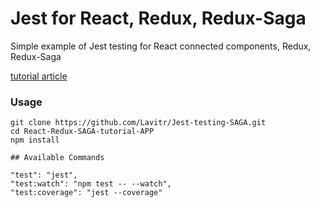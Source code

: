 # Jest for React, Redux, Redux-Saga

Simple example of Jest testing for React connected components, Redux, Redux-Saga

  [tutorial article](https://medium.com/@lavitr01051977/jest-test-example-8a434db44e33)


### Usage

```
git clone https://github.com/Lavitr/Jest-testing-SAGA.git
cd React-Redux-SAGA-tutorial-APP
npm install

## Available Commands

"test": "jest",
"test:watch": "npm test -- --watch", 
"test:coverage": "jest --coverage"

